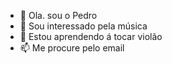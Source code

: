 - 👋 Ola. sou o Pedro
- 👀 Sou interessado pela música
- 🌱 Estou aprendendo á tocar violão
- 📫 Me procure pelo email

<!---.
--->
